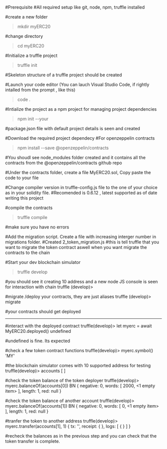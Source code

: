 #Prerequisite
#All required setup like git, node, npm, truffle installed

#create a new folder
> mkdir myERC20

#change directory
> cd myERC20

#Initialize a truffle project
> truffle init

#Skeleton structure of a truffle project should be created

#Launch your code editor (You can lauch Visual Studio Code, if rightly intalled from the prompt , like this)
> code .

#Intialize the project as a npm project for managing project dependencies
> npm init --your

#package.json file with default project details is seen and created

#Download the required project dependecy
#For openzeppelin contracts
> npm install --save @openzeppelin/contracts

#You shoudl see node_modules folder created and it contains all the contracts from the @openzeppelin/contracts github repo

#Under the contracts folder, create a file MyERC20.sol, Copy paste the code to your file

#Change compiler version in truffle-config.js file to the one of your choice as in your solidity file.
#Recomended is 0.6.12 , latest supported as of date writing this project

#compile the contracts
> truffle compile

#make sure you have no errors

#Add the migration script. Create a file with increasing interger number in migrations folder.
#Created 2_token_migration.js
#this is tell truffle that you want to migrate the token contract aswell when you want migrate the contracts to the chain

#Start your dev blockchain simulator
> truffle develop

#you should see it creating 10 address and a new node JS console is seen for interaction with chain
truffle (develop)>

#migrate /deploy your contracts, they are just aliases
truffle (develop)> migrate

#your contracts should get deployed
______________________________________

#interact with the deployed contract
truffle(develop)> let myerc = await MyERC20.deployed()
undefined

#undefined is fine. Its expected

#check a few token contract functions
truffle(develop)> myerc.symbol()
'MY'

#the blockchain simulator comes with 10 supported address for testing
truffle(develop)> accounts
[
  <you will see addresses here>
]

#check the token balance of the token deployer
truffle(develop)> myerc.balanceOf(accounts[0])
BN {
  negative: 0,
  words: [ 2000, <1 empty item> ],
  length: 1,
  red: null
}

#check the token balance of another account
truffle(develop)> myerc.balanceOf(accounts[1])
BN {
  negative: 0,
  words: [ 0, <1 empty item> ],
  length: 1,
  red: null
}

#tranfer the token to another address
truffle(develop)> myerc.transfer(accounts[1], 1)
{
  tx: '<tx hash here>',
  receipt: {
		<receipt of the transaction here>
  },
  logs: [
    {
		<event information of the contract here>
    }
  ]
}

#recheck the balances as in the previous step and you can check that the token transfer is complete.
